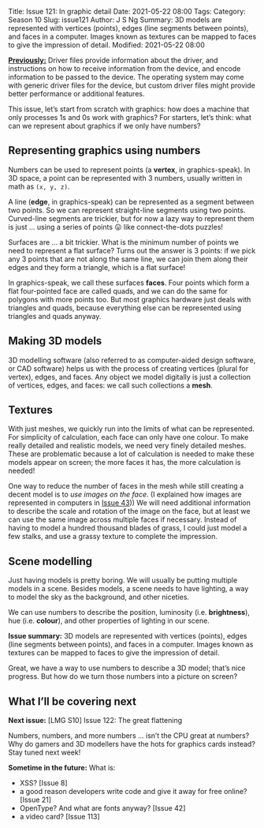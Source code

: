 Title: Issue 121: In graphic detail
Date: 2021-05-22 08:00
Tags: 
Category: Season 10
Slug: issue121
Author: J S Ng
Summary: 3D models are represented with vertices (points), edges (line segments between points), and faces in a computer. Images known as textures can be mapped to faces to give the impression of detail.
Modified: 2021-05-22 08:00

[**Previously:**](https://buttondown.email/laymansguide/archive/) Driver files provide information about the driver, and instructions on how to receive information from the device, and encode information to be passed to the device. The operating system may come with generic driver files for the device, but custom driver files might provide better performance or additional features.

This issue, let’s start from scratch with graphics: how does a machine that only processes 1s and 0s work with graphics? For starters, let’s think: what can we represent about graphics if we only have numbers?

## Representing graphics using numbers

Numbers can be used to represent points (a **vertex**, in graphics-speak). In 3D space, a point can be represented with 3 numbers, usually written in math as `(x, y, z)`.

A line (**edge**, in graphics-speak) can be represented as a segment between two points. So we can represent straight-line segments using two points. Curved-line segments are trickier, but for now a lazy way to represent them is just ... using a series of points 😛 like connect-the-dots puzzles!

Surfaces are ... a bit trickier. What is the minimum number of points we need to represent a flat surface? Turns out the answer is 3 points: if we pick any 3 points that are not along the same line, we can join them along their edges and they form a triangle, which is a flat surface!

In graphics-speak, we call these surfaces **faces**. Four points which form a flat four-pointed face are called quads, and we can do the same for polygons with more points too. But most graphics hardware just deals with triangles and quads, because everything else can be represented using triangles and quads anyway.

## Making 3D models

3D modelling software (also referred to as computer-aided design software, or CAD software) helps us with the process of creating vertices (plural for vertex), edges, and faces. Any object we model digitally is just a collection of vertices, edges, and faces: we call such collections a **mesh**.

## Textures

With just meshes, we quickly run into the limits of what can be represented. For simplicity of calculation, each face can only have one colour. To make really detailed and realistic models, we need very finely detailed meshes. These are problematic because a lot of calculation is needed to make these models appear on screen; the more faces it has, the more calculation is needed!

One way to reduce the number of faces in the mesh while still creating a decent model is to *use images on the face*. (I explained how images are represented in computers in [Issue 43]({filename}/season04/issue043/issue043.md))) We will need additional information to describe the scale and rotation of the image on the face, but at least we can use the same image across multiple faces if necessary. Instead of having to model a hundred thousand blades of grass, I could just model a few stalks, and use a grassy texture to complete the impression.

## Scene modelling

Just having models is pretty boring. We will usually be putting multiple models in a scene. Besides models, a scene needs to have lighting, a way to model the sky as the background, and other niceties.

We can use numbers to describe the position, luminosity (i.e. **brightness**), hue (i.e. **colour**), and other properties of lighting in our scene.

**Issue summary:** 3D models are represented with vertices (points), edges (line segments between points), and faces in a computer. Images known as textures can be mapped to faces to give the impression of detail.

Great, we have a way to use numbers to describe a 3D model; that’s nice progress. But how do we turn those numbers into a picture on screen?

## What I’ll be covering next

**Next issue:** [LMG S10] Issue 122: The great flattening

Numbers, numbers, and more numbers … isn’t the CPU great at numbers? Why do gamers and 3D modellers have the hots for graphics cards instead? Stay tuned next week!

**Sometime in the future:** What is:

- XSS? [Issue 8]
- a good reason developers write code and give it away for free online? [Issue 21]
- OpenType? And what are fonts anyway? [Issue 42]
- a video card? [Issue 113]
